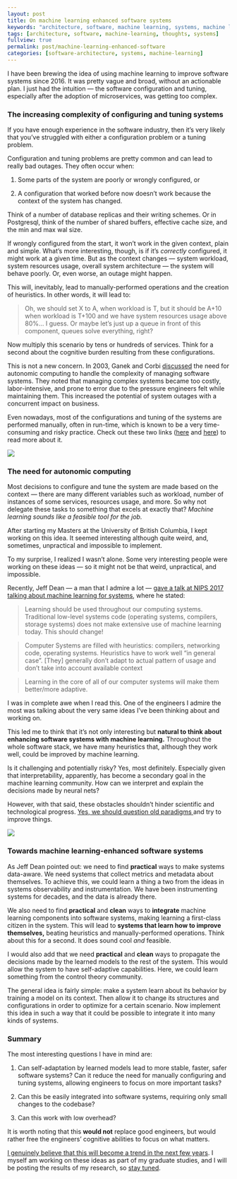 ```yaml
---
layout: post
title: On machine learning enhanced software systems
keywords: "architecture, software, machine learning, systems, machine learning for systems"
tags: [architecture, software, machine-learning, thoughts, systems]
fullview: true
permalink: post/machine-learning-enhanced-software
categories: [software-architecture, systems, machine-learning]
---
```


I have been brewing the idea of using machine learning to improve software systems since 2016. It was pretty vague and broad, without an actionable plan. I just had the intuition — the software configuration and tuning, especially after the adoption of microservices, was getting too complex.

### The increasing complexity of configuring and tuning systems
If you have enough experience in the software industry, then it’s very likely that you’ve struggled with either a configuration problem or a tuning problem.

Configuration and tuning problems are pretty common and can lead to really bad outages. They often occur when:

1. Some parts of the system are poorly or wrongly configured, or

1. A configuration that worked before now doesn’t work because the context of the system has changed.

Think of a number of database replicas and their writing schemes. Or in Postgresql, think of the number of shared buffers, effective cache size, and the min and max wal size.

If wrongly configured from the start, it won’t work in the given context, plain and simple. What’s more interesting, though, is if it’s *correctly* configured, it might work at a given time. But as the context changes — system workload, system resources usage, overall system architecture — the system will behave poorly. Or, even worse, an outage might happen.

This will, inevitably, lead to manually-performed operations and the creation of heuristics. In other words, it will lead to:
> Oh, we should set X to A, when workload is T, but it should be A+10 when workload is T+100 and we have system resources usage above 80%… I guess. Or maybe let’s just up a queue in front of this component, queues solve everything, right?

Now multiply this scenario by tens or hundreds of services. Think for a second about the cognitive burden resulting from these configurations.

This is not a new concern. In 2003, Ganek and Corbi [discussed](http://ieeexplore.ieee.org/document/5386835/?reload=true) the need for autonomic computing to handle the complexity of managing software systems. They noted that managing complex systems became too costly, labor-intensive, and prone to error due to the pressure engineers felt while maintaining them. This increased the potential of system outages with a concurrent impact on business.

Even nowadays, most of the configurations and tuning of the systems are performed manually, often in run-time, which is known to be a very time-consuming and risky practice. Check out these two links ([here](https://link.springer.com/book/10.1007/978-3-642-35813-5) and [here](http://citeseerx.ist.psu.edu/viewdoc/download?doi=10.1.1.90.8651&rep=rep1&type=pdf)) to read more about it.


![](https://cdn-images-1.medium.com/max/2000/1*6Kh0EXVHQ9zmau8kLs4pzQ.jpeg)

### The need for autonomic computing

Most decisions to configure and tune the system are made based on the context — there are many different variables such as workload, number of instances of some services, resources usage, and more. So why not delegate these tasks to something that excels at exactly that? *Machine learning sounds like a feasible tool for the job.*

After starting my Masters at the University of British Columbia, I kept working on this idea. It seemed interesting although quite weird, and, sometimes, unpractical and impossible to implement.

To my surprise, I realized I wasn’t alone. Some very interesting people were working on these ideas — so it might not be that weird, unpractical, and impossible.

Recently, Jeff Dean — a man that I admire a lot — [gave a talk at NIPS 2017 talking about machine learning for systems](https://news.ycombinator.com/item?id=15892956), where he stated:
> Learning should be used throughout our computing systems. Traditional low-level systems code (operating systems, compilers, storage systems) does not make extensive use of machine learning today. This should change!

> Computer Systems are filled with heuristics: compilers, networking code, operating systems. Heuristics have to work well “in general case”. [They] generally don’t adapt to actual pattern of usage and don’t take into account available context

> Learning in the core of all of our computer systems will make them better/more adaptive.

I was in complete awe when I read this. One of the engineers I admire the most was talking about the very same ideas I’ve been thinking about and working on.

This led me to think that it’s not only interesting but **natural to think about enhancing software systems with machine learning.** Throughout the whole software stack, we have many heuristics that, although they work well, could be improved by machine learning.

Is it challenging and potentially risky? Yes, most definitely. Especially given that interpretability, apparently, has become a secondary goal in the machine learning community. How can we interpret and explain the decisions made by neural nets?

However, with that said, these obstacles shouldn’t hinder scientific and technological progress. [Yes, we should question old paradigms ](https://arxiv.org/pdf/1712.01208.pdf)and try to improve things.

![](https://cdn-images-1.medium.com/max/2000/1*puiL2EVDE6Ztlocw3JD1uQ.png)

### Towards machine learning-enhanced software systems

As Jeff Dean pointed out: we need to find **practical** ways to make systems data-aware. We need systems that collect metrics and metadata about themselves. To achieve this, we could learn a thing a two from the ideas in systems observability and instrumentation. We have been instrumenting systems for decades, and the data is already there.

We also need to find **practical** and **clean** ways to **integrate** machine learning components into software systems, making learning a first-class citizen in the system. This will lead to **systems that learn how to improve themselves,** beating heuristics and manually-performed operations. Think about this for a second. It does sound cool *and* feasible.

I would also add that we need **practical** and **clean** ways to propagate the decisions made by the learned models to the rest of the system. This would allow the system to have self-adaptive capabilities. Here, we could learn something from the control theory community.

The general idea is fairly simple: make a system learn about its behavior by training a model on its context. Then allow it to change its structures and configurations in order to optimize for a certain scenario. Now implement this idea in such a way that it could be possible to integrate it into many kinds of systems.

### Summary

The most interesting questions I have in mind are:

1. Can self-adaptation by learned models lead to more stable, faster, safer software systems? Can it reduce the need for manually configuring and tuning systems, allowing engineers to focus on more important tasks?

1. Can this be easily integrated into software systems, requiring only small changes to the codebase?

1. Can this work with low overhead?

It is worth noting that this **would not** replace good engineers, but would rather free the engineers’ cognitive abilities to focus on what matters.

[I genuinely believe that this will become a trend in the next few years](http://www.sysml.cc/). I myself am working on these ideas as part of my graduate studies, and I will be posting the results of my research, so [stay tuned](https://twitter.com/digorithm).
